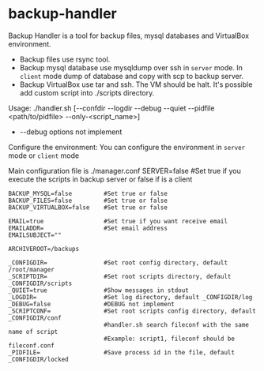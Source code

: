 # backup-handler

Backup Handler is a tool for backup files, mysql databases and VirtualBox environment.
* Backup files use rsync tool.
* Backup mysql database use mysqldump over ssh in `server` mode. In `client` mode dump of database and copy with scp to backup server.
* Backup VirtualBox use tar and ssh. The VM should be halt.
It's possible add custom script into ./scripts directory.

Usage:
  ./handler.sh [--confdir <directory> --logdir <directory> --debug --quiet --pidfile <path/to/pidfile> --only-<script_name>]

  * --debug options not implement

Configure the environment:
You can configure the environment in `server` mode or `client` mode

  Main configuration file is ./manager.conf
    SERVER=false            #Set true if you execute the scripts in backup server or false if is a client

    BACKUP_MYSQL=false         #Set true or false
    BACKUP_FILES=false         #Set true or false
    BACKUP_VIRTUALBOX=false    #Set true or false

    EMAIL=true                 #Set true if you want receive email
    EMAILADDR=                 #Set email address
    EMAILSUBJECT=""

    ARCHIVEROOT=/backups

    _CONFIGDIR=                #Set root config directory, default /root/manager
    _SCRIPTDIR=                #Set root scripts directory, default _CONFIGDIR/scripts
    _QUIET=true                #Show messages in stdout
    _LOGDIR=                   #Set log directory, default _CONFIGDIR/log
    _DEBUG=false               #DEBUG not implement
    _SCRIPTCONF=               #Set root scripts config directory, default _CONFIGDIR/conf
                               #handler.sh search fileconf with the same name of script
                               #Example: script1, fileconf should be fileconf.conf
    _PIDFILE=                  #Save process id in the file, default _CONFIGDIR/locked

